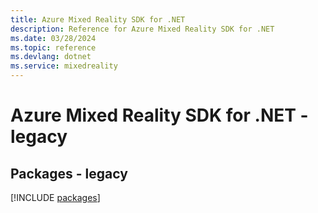 ```yaml
---
title: Azure Mixed Reality SDK for .NET
description: Reference for Azure Mixed Reality SDK for .NET
ms.date: 03/28/2024
ms.topic: reference
ms.devlang: dotnet
ms.service: mixedreality
---
```

# Azure Mixed Reality SDK for .NET - legacy
## Packages - legacy
[!INCLUDE [packages](mixed-reality-index.md)]